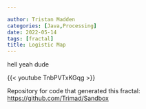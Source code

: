 ```yaml
---

author: Tristan Madden
categories: [Java,Processing]
date: 2022-05-14
tags: [fractal]
title: Logistic Map
---
```

hell yeah dude

{{< youtube TnbPVTxKGqg >}}

Repository for code that generated this fractal: https://github.com/Trimad/Sandbox
